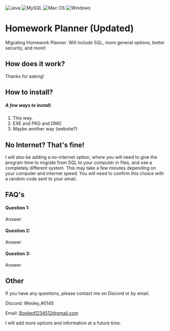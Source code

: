 ![Java](https://img.shields.io/badge/java-%23ED8B00.svg?style=for-the-badge&logo=java&logoColor=white)
![MySQL](https://img.shields.io/badge/mysql-%2300f.svg?style=for-the-badge&logo=mysql&logoColor=white)
![Mac OS](https://img.shields.io/badge/mac%20os-000000?style=for-the-badge&logo=macos&logoColor=F0F0F0)
![Windows](https://img.shields.io/badge/Windows-0078D6?style=for-the-badge&logo=windows&logoColor=white)

# Homework Planner (Updated)

Migrating Homework Planner. Will include SQL, more general options, better security, and more!

## How does it work?

Thanks for asking! 

## How to install?

##### A few ways to install:
1. This way.
2. EXE and PKG and DMG
3. Maybe another way (website?)

## No Internet? That's fine!

I will also be adding a no-internet option, where you will need to give the program time to migrate from SQL to your computer in files, and use a completely different system. This may take a few minutes depending on your computer and internet speed. You will need to confirm this choice with a random code sent to your email.

## FAQ's

#### Question 1: 
Answer

#### Question 2: 
Answer

#### Question 3:
Answer

## Other

If you have any questions, please contact me on Discord or by email. 

Discord: Wesley_#0145

Email: Booked1234512@gmail.com

I will add more options and information at a future time.
